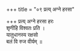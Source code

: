 +++
title = "०९ प्रत्य् अग्ने हरसा"

+++
प्रत्य् अग्ने हरसा हरः  
शृणीहि विश्वतः प्रति ।  
यातुधानस्य रक्षसो  
बलं वि रुज वीर्यम् ॥